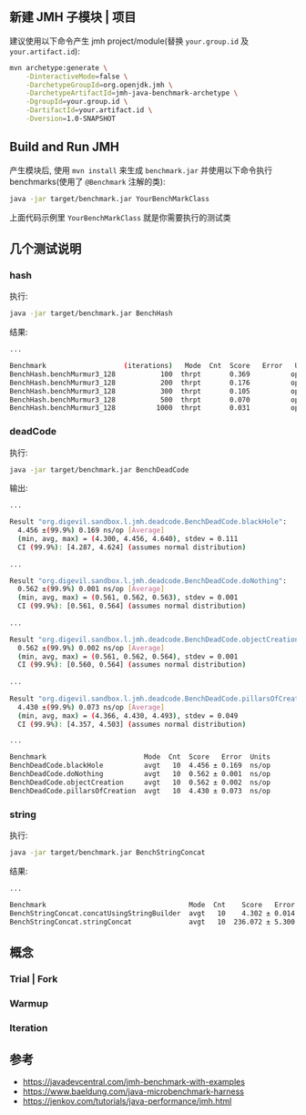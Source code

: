 ## 新建 JMH 子模块 | 项目

建议使用以下命令产生 jmh project/module(替换 `your.group.id` 及 `your.artifact.id`):

```bash
mvn archetype:generate \
    -DinteractiveMode=false \
    -DarchetypeGroupId=org.openjdk.jmh \
    -DarchetypeArtifactId=jmh-java-benchmark-archetype \
    -DgroupId=your.group.id \
    -DartifactId=your.artifact.id \
    -Dversion=1.0-SNAPSHOT
```

## Build and Run JMH

产生模块后, 使用 `mvn install` 来生成 `benchmark.jar` 并使用以下命令执行 benchmarks(使用了 `@Benchmark` 注解的类):

```bash
java -jar target/benchmark.jar YourBenchMarkClass
```
上面代码示例里 `YourBenchMarkClass` 就是你需要执行的测试类

## 几个测试说明

### hash
执行:
```bash
java -jar target/benchmark.jar BenchHash
```
结果:
```bash
...

Benchmark                   (iterations)   Mode  Cnt  Score   Error   Units
BenchHash.benchMurmur3_128           100  thrpt       0.369          ops/us
BenchHash.benchMurmur3_128           200  thrpt       0.176          ops/us
BenchHash.benchMurmur3_128           300  thrpt       0.105          ops/us
BenchHash.benchMurmur3_128           500  thrpt       0.070          ops/us
BenchHash.benchMurmur3_128          1000  thrpt       0.031          ops/us
```

### deadCode
执行:
```bash
java -jar target/benchmark.jar BenchDeadCode
```
输出:
```bash
...

Result "org.digevil.sandbox.l.jmh.deadcode.BenchDeadCode.blackHole":
  4.456 ±(99.9%) 0.169 ns/op [Average]
  (min, avg, max) = (4.300, 4.456, 4.640), stdev = 0.111
  CI (99.9%): [4.287, 4.624] (assumes normal distribution)
  
...

Result "org.digevil.sandbox.l.jmh.deadcode.BenchDeadCode.doNothing":
  0.562 ±(99.9%) 0.001 ns/op [Average]
  (min, avg, max) = (0.561, 0.562, 0.563), stdev = 0.001
  CI (99.9%): [0.561, 0.564] (assumes normal distribution)
  
...

Result "org.digevil.sandbox.l.jmh.deadcode.BenchDeadCode.objectCreation":
  0.562 ±(99.9%) 0.002 ns/op [Average]
  (min, avg, max) = (0.561, 0.562, 0.564), stdev = 0.001
  CI (99.9%): [0.560, 0.564] (assumes normal distribution)
  
...  
  
Result "org.digevil.sandbox.l.jmh.deadcode.BenchDeadCode.pillarsOfCreation":
  4.430 ±(99.9%) 0.073 ns/op [Average]
  (min, avg, max) = (4.366, 4.430, 4.493), stdev = 0.049
  CI (99.9%): [4.357, 4.503] (assumes normal distribution)

...

Benchmark                        Mode  Cnt  Score   Error  Units
BenchDeadCode.blackHole          avgt   10  4.456 ± 0.169  ns/op
BenchDeadCode.doNothing          avgt   10  0.562 ± 0.001  ns/op
BenchDeadCode.objectCreation     avgt   10  0.562 ± 0.002  ns/op
BenchDeadCode.pillarsOfCreation  avgt   10  4.430 ± 0.073  ns/op
```

### string
执行:
```bash
java -jar target/benchmark.jar BenchStringConcat
```
结果:
```bash
...

Benchmark                                   Mode  Cnt    Score   Error  Units
BenchStringConcat.concatUsingStringBuilder  avgt   10    4.302 ± 0.014  us/op
BenchStringConcat.stringConcat              avgt   10  236.072 ± 5.300  us/op
```

## 概念

### Trial | Fork

### Warmup

### Iteration

### 

## 参考

* https://javadevcentral.com/jmh-benchmark-with-examples
* https://www.baeldung.com/java-microbenchmark-harness
* https://jenkov.com/tutorials/java-performance/jmh.html